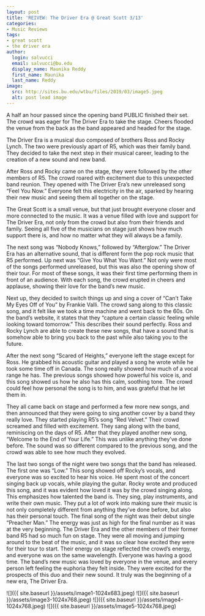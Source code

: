 ```yaml
---
layout: post
title: 'REIVEW: The Driver Era @ Great Scott 3/13'
categories:
- Music Reviews
tags:
- great scott
- the driver era
author:
  login: salvucci
  email: salvucci@bu.edu
  display_name: Maunika Reddy
  first_name: Maunika
  last_name: Reddy
image:
  src: http://sites.bu.edu/wtbu/files/2019/03/image5.jpeg
  alt: post lead image
---
```

A half an hour passed since the opening band PUBLIC finished their set. The crowd was eager for The Driver Era to take the stage. Cheers flooded the venue from the back as the band appeared and headed for the stage.  

The Driver Era is a musical duo composed of brothers Ross and Rocky Lynch. The two were previously apart of R5, which was their family band. They decided to take the next step in their musical career, leading to the creation of a new sound and new band.  

After Ross and Rocky came on the stage, they were followed by the other members of R5. The crowd roared with excitement due to this unexpected band reunion. They opened with The Driver Era’s new unreleased song “Feel You Now.” Everyone felt this electricity in the air, sparked by hearing their new music and seeing them all together on the stage.  

The Great Scott is a small venue, but that just brought everyone closer and more connected to the music. It was a venue filled with love and support for The Driver Era, not only from the crowd but also from their friends and family. Seeing all five of the musicians on stage just shows how much support there is, and how no matter what they will always be a family.  

The next song was “Nobody Knows,” followed by “Afterglow.” The Driver Era has an alternative sound, that is different form the pop rock music that R5 performed. Up next was “Give You What You Want.” Not only were most of the songs performed unreleased, but this was also the opening show of their tour. For most of these songs, it was their first time performing them in front of an audience. With each song, the crowd erupted in cheers and applause, showing their love for the band’s new music.  

Next up, they decided to switch things up and sing a cover of “Can’t Take My Eyes Off of You” by Frankie Valli. The crowd sang along to this classic song, and it felt like we took a time machine and went back to the 60s. On the band’s website, it states that they “capture a certain classic feeling while looking toward tomorrow.” This describes their sound perfectly. Ross and Rocky Lynch are able to create these new songs, that have a sound that is somehow able to bring you back to the past while also taking you to the future.

After the next song “Scared of Heights,” everyone left the stage except for Ross. He grabbed his acoustic guitar and played a song he wrote while he took some time off in Canada. The song really showed how much of a vocal range he has. The previous songs showed how powerful his voice is, and this song showed us how he also has this calm, soothing tone. The crowd could feel how personal the song is to him, and was grateful that he let them in.

They all came back on stage and performed a few more new songs, and then announced that they were going to sing another cover by a band they really love. They started playing R5’s song “Red Velvet.” Their crowd screamed and filled with excitement. They sang along with the band, reminiscing on the days of R5. After that they played another new song, “Welcome to the End of Your Life.” This was unlike anything they’ve done before. The sound was so different compared to the previous song, and the crowd was able to see how much they evolved.

The last two songs of the night were two songs that the band has released. The first one was “Low.” This song showed off Rocky’s vocals, and everyone was so excited to hear his voice. He spent most of the concert singing back up vocals, while playing the guitar. Rocky wrote and produced this song, and it was evident how loved it was by the crowd singing along. This emphasizes how talented the band is. They sing, play instruments, and write their own music. They put a lot of work into making sure their music is not only completely different from anything they’ve done before, but also has their personal touch. The final song of the night was their debut single “Preacher Man.” The energy was just as high for the final number as it was at the very beginning. The Driver Era and the other members of their former band R5 had so much fun on stage. They were all moving and jumping around to the beat of the music, and it was so clear how excited they were for their tour to start. Their energy on stage reflected the crowd’s energy, and everyone was on the same wavelength. Everyone was having a good time. The band’s new music was loved by everyone in the venue, and every person left feeling the euphoria they felt inside. They were excited for the prospects of this duo and their new sound. It truly was the beginning of a new era, The Driver Era.

![]({{ site.baseurl }}/assets/image1-1024x683.jpeg) ![]({{ site.baseurl }}/assets/image3-1024x768.jpeg) ![]({{ site.baseurl }}/assets/image4-1024x768.jpeg) ![]({{ site.baseurl }}/assets/image5-1024x768.jpeg)